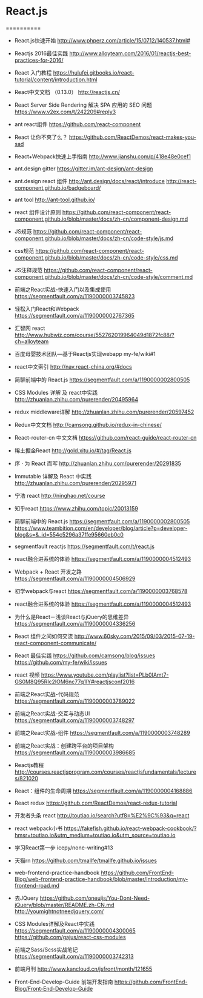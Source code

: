 # React.js
==========
+ React.js快速开始
http://www.phperz.com/article/15/0712/140537.html#

+ Reactjs 2016最佳实践
http://www.alloyteam.com/2016/01/reactjs-best-practices-for-2016/

+ React 入门教程
https://hulufei.gitbooks.io/react-tutorial/content/introduction.html

+ React中文文档 （0.13.0）
http://reactjs.cn/

+ React Server Side Rendering 解决 SPA 应用的 SEO 问题
https://www.v2ex.com/t/242209#reply3

+ ant react组件
https://github.com/react-component

+ React 让你不爽了么？
https://github.com/ReactDemos/react-makes-you-sad

+ React+Webpack快速上手指南
http://www.jianshu.com/p/418e48e0cef1

+ ant.design gitter
https://gitter.im/ant-design/ant-design

+ ant.design react 组件 
http://ant.design/docs/react/introduce
http://react-component.github.io/badgeboard/

+ ant tool
http://ant-tool.github.io/

+ react 组件设计原则
https://github.com/react-component/react-component.github.io/blob/master/docs/zh-cn/component-design.md

+ JS规范 
https://github.com/react-component/react-component.github.io/blob/master/docs/zh-cn/code-style/js.md

+ css规范
https://github.com/react-component/react-component.github.io/blob/master/docs/zh-cn/code-style/css.md

+ JS注释规范
https://github.com/react-component/react-component.github.io/blob/master/docs/zh-cn/code-style/comment.md

+ 前端之React实战-快速入门以及集成使用
https://segmentfault.com/a/1190000003745823

+ 轻松入门React和Webpack
https://segmentfault.com/a/1190000002767365

+ 汇智网 react
http://www.hubwiz.com/course/552762019964049d1872fc88/?ch=alloyteam

+ 百度母婴技术团队—基于Reactjs实现webapp 
my-fe/wiki#1

+ react中文索引
http://nav.react-china.org/#docs

+ 简聊前端中的 React.js
https://segmentfault.com/a/1190000002800505

+ CSS Modules 详解 及 react中实践
http://zhuanlan.zhihu.com/purerender/20495964

+ redux middleware详解
http://zhuanlan.zhihu.com/purerender/20597452

+ Redux中文文档
http://camsong.github.io/redux-in-chinese/

+ React-router-cn 中文文档
https://github.com/react-guide/react-router-cn

+ 稀土掘金React
http://gold.xitu.io/#/tag/React.js

+ 序 · 为 React 而写
http://zhuanlan.zhihu.com/purerender/20291835

+ Immutable 详解及 React 中实践
http://zhuanlan.zhihu.com/purerender/20295971

+ 宁浩 react
http://ninghao.net/course

+ 知乎react
https://www.zhihu.com/topic/20013159

+ 简聊前端中的 React.js
https://segmentfault.com/a/1190000002800505
https://www.teambition.com/en/developer/blog/article?p=developer-blog&s=&_id=554c5296a37ffe95660eb0c0

+ segmentfault reactjs
https://segmentfault.com/t/react.js

+ react融合进系统的体验
https://segmentfault.com/a/1190000004512493

+ Webpack + React 开发之路
https://segmentfault.com/a/1190000004506929

+ 初学webpack与react
https://segmentfault.com/a/1190000003768578

+ react融合进系统的体验
https://segmentfault.com/a/1190000004512493

+ 为什么是React－浅谈React与jQuery的思维差异
https://segmentfault.com/a/1190000004336256

+ React 组件之间如何交流
http://www.60sky.com/2015/09/03/2015-07-19-react-component-communicate/

+ React 最佳实践
https://github.com/camsong/blog/issues
https://github.com/my-fe/wiki/issues

+ react 视频
https://www.youtube.com/playlist?list=PLb0IAmt7-GS0M8Q95RIc2lOM6nc77q1IY#reactjsconf2016

+ 前端之React实战-代码规范
https://segmentfault.com/a/1190000003789022

+ 前端之React实战-交互与动态UI
https://segmentfault.com/a/1190000003748297

+ 前端之React实战-组件
https://segmentfault.com/a/1190000003748289

+ 前端之React实战：创建跨平台的项目架构
https://segmentfault.com/a/1190000003986685

+ Reactjs教程
http://courses.reactjsprogram.com/courses/reactjsfundamentals/lectures/821020

+ React：组件的生命周期
https://segmentfault.com/a/1190000004168886

+ React redux
https://github.com/ReactDemos/react-redux-tutorial

+ 开发者头条 react
http://toutiao.io/search?utf8=%E2%9C%93&q=react

+ react webpack小书
https://fakefish.github.io/react-webpack-cookbook/?hmsr=toutiao.io&utm_medium=toutiao.io&utm_source=toutiao.io

+ 学习React第一步
icepy/none-writing#13

+ 天猫rn
https://github.com/tmallfe/tmallfe.github.io/issues

+ web-frontend-practice-handbook
https://github.com/FrontEnd-Blog/web-frontend-practice-handbook/blob/master/Introduction/my-frontend-road.md

+ 去JQuery
https://github.com/oneuijs/You-Dont-Need-jQuery/blob/master/README.zh-CN.md
http://youmightnotneedjquery.com/

+ CSS Modules详解及React中实践
https://segmentfault.com/a/1190000004300065
https://github.com/gajus/react-css-modules

+ 前端之Sass/Scss实战笔记
https://segmentfault.com/a/1190000003742313

+ 前端月刊
http://www.kancloud.cn/jsfront/month/121655

+ Front-End-Develop-Guide 前端开发指南
https://github.com/FrontEnd-Blog/Front-End-Develop-Guide
